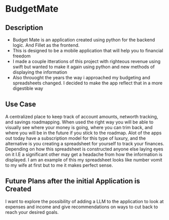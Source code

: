 # BudgetMate
## Description
- Budget Mate is an application created using python for the backend logic. And Fillet as the frontend.
- This is designed to be a mobile application that will help you to financial freedom
- I made a couple itterations of this project with righteous revenue using swift but wanted to make it again using python and new methods of displaying the information
- Also throuoght the years the way i approached my budgeting and spreadsheets changed. I decided to make the app reflect that in a more digestible way
  
## Use Case
A centralized place to keep track of account amounts, networth tracking, and savings roadmapping.
When used the right way you will be able to visually see where your money is going, where you can trim back, and where you will be in the future if you stick to the roadmap.
Alot of the apps out today have a subscription model for this type of luxury, and the alternative is you creating a spreadsheet for yourself to track your finances.
Depending on how this spreadsheet is constructed anyone else laying eyes on it I.E a significant other may get a headache from how the information is displayed.
I am an example of this my spreadsheet looks like number vomit to my wife at first but to me it makes perfect sense. 

## Future Plans after the initial Application is Created
I want to explore the possibility of adding a LLM to the application to look at expenses and income and give recommendations on ways to cut back to reach your desired goals.
